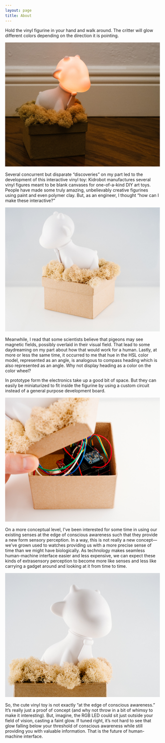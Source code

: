 ```yaml
---
layout: page
title: About
---
```


Hold the vinyl figurine in your hand and walk around. The critter will glow different colors depending on the direction it is pointing.

![Color Compass Munny in the Dark](/images/20140104-DSCF1800.jpg)

Several concurrent but disparate “discoveries” on my part led to the development of this interactive vinyl toy: Kidrobot manufactures several vinyl figures meant to be blank canvases for one-of-a-kind DIY art toys. People have made some truly amazing, unbelievably creative figurines using paint and even polymer clay. But, as an engineer, I thought “how can I make these interactive?”

![Munny Facing Left](/images/20140104-DSCF1711.jpg)

Meanwhile, I read that some scientists believe that pigeons may see magnetic fields, possibly overlaid in their visual field. That lead to some daydreaming on my part about how that would work for a human. Lastly, at more or less the same time, it occurred to me that hue in the HSL color model, represented as an angle, is analogous to compass heading which is also represented as an angle. Why not display heading as a color on the color wheel?

In prototype form the electronics take up a good bit of space. But they can easily be miniaturized to fit inside the figurine by using a custom circuit instead of a general purpose development board.

![Color Compass Munny Innards](/images/20140104-DSCF1733.jpg)

On a more conceptual level, I’ve been interested for some time in using our existing senses at the edge of conscious awareness such that they provide a new form sensory perception. In a way, this is not really a new concept—we’ve grown used to watches providing us with a more precise sense of time than we might have biologically. As technology makes seamless human-machine interface easier and less expensive, we can expect these kinds of extrasensory perception to become more like senses and less like carrying a gadget around and looking at it from time to time.

![Color Compass Munny Innards](/images/20140104-DSCF1751.jpg)

So, the cute vinyl toy is not exactly “at the edge of conscious awareness.” It’s really just a proof of concept (and why not throw in a bit of whimsy to make it interesting). But, imagine, the RGB LED could sit just outside your field of vision, casting a faint glow. If tuned right, it’s not hard to see that glow falling below your threshold of conscious awareness while still providing you with valuable information. That is the future of human-machine interface.
